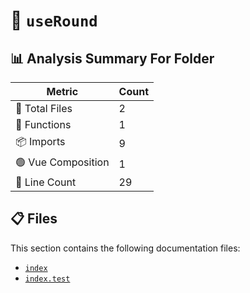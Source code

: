 # 📁 `useRound`

## 📊 Analysis Summary For Folder

| Metric | Count |
|--------|-------|
| 📁 Total Files | 2 |
| 🔧 Functions | 1 |
| 📦 Imports | 9 |
| 🟢 Vue Composition | 1 |
| 🔢 Line Count | 29 |


## 📋 Files

This section contains the following documentation files:

- [`index`](./index.md)
- [`index.test`](./index.test.md)